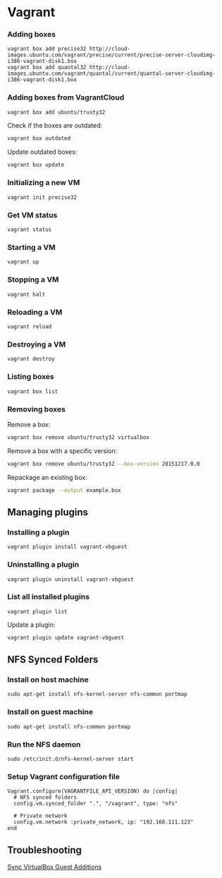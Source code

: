 Vagrant
=======

### Adding boxes
    vagrant box add precise32 http://cloud-images.ubuntu.com/vagrant/precise/current/precise-server-cloudimg-i386-vagrant-disk1.box
    vagrant box add quantal32 http://cloud-images.ubuntu.com/vagrant/quantal/current/quantal-server-cloudimg-i386-vagrant-disk1.box

### Adding boxes from VagrantCloud
`vagrant box add ubuntu/trusty32`

Check if the boxes are outdated:

```bash
vagrant box outdated
```

Update outdated boxes:

```bash
vagrant box update
```

### Initializing a new VM
`vagrant init precise32`

### Get VM status
`vagrant status`

### Starting a VM
`vagrant up`

### Stopping a VM
`vagrant halt`

### Reloading a VM
`vagrant reload`

### Destroying a VM
`vagrant destroy`

### Listing boxes
`vagrant box list`

### Removing boxes

Remove a box:

```bash
vagrant box remove ubuntu/trusty32 virtualbox
```

Remove a box with a specific version:

```bash
vagrant box remove ubuntu/trusty32 --box-version 20151217.0.0
```

Repackage an existing box:

```sh
vagrant package --output example.box
```


Managing plugins
----------------------------------------

### Installing a plugin
`vagrant plugin install vagrant-vbguest`

### Uninstalling a plugin
`vagrant plugin uninstall vagrant-vbguest`

### List all installed plugins
`vagrant plugin list`

Update a plugin:

```bash
vagrant plugin update vagrant-vbguest
```


NFS Synced Folders
----------------------------------------

### Install on host machine
`sudo apt-get install nfs-kernel-server nfs-common portmap`

### Install on guest machine
`sudo apt-get install nfs-common portmap`

### Run the NFS daemon
`sudo /etc/init.d/nfs-kernel-server start`

### Setup Vagrant configuration file
    Vagrant.configure(VAGRANTFILE_API_VERSION) do |config|
      # NFS synced folders
      config.vm.synced_folder ".", "/vagrant", type: "nfs"

      # Private network
      config.vm.network :private_network, ip: "192.168.111.123"
    end


Troubleshooting
----------------------------------------

[Sync VirtualBox Guest Additions](http://kvz.io/blog/2013/01/16/vagrant-tip-keep-virtualbox-guest-additions-in-sync/)